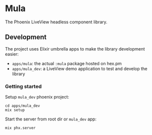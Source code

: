 # Mula

The Phoenix LiveView headless component library.

## Development

The project uses Elixir umbrella apps to make the library development easier:
- `apps/mula`: the actual `:mula` package hosted on hex.pm
- `apps/mula_dev`: a LiveView demo application to test and develop the library

### Getting started

Setup `mula_dev` phoenix project:

```shell
cd apps/mula_dev
mix setup
```

Start the server from root dir or `mula_dev` app:

``` shell
mix phx.server
```
